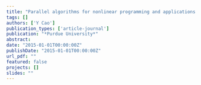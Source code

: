 ```yaml
---
title: "Parallel algorithms for nonlinear programming and applications in pharmaceutical manufacturing"
tags: []
authors: ['Y Cao']
publication_types: ['article-journal']
publication: "*Purdue University*"
abstract: 
date: "2015-01-01T00:00:00Z"
publishDate: "2015-01-01T00:00:00Z"
url_pdf: ""
featured: false
projects: []
slides: ""
---
```

